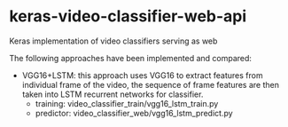 # keras-video-classifier-web-api

Keras implementation of video classifiers serving as web

The following approaches have been implemented and compared:

* VGG16+LSTM: this approach uses VGG16 to extract features from individual frame of the video, the sequence of frame features are then taken into LSTM recurrent networks for classifier.
    * training: video_classifier_train/vgg16_lstm_train.py 
    * predictor: video_classifier_web/vgg16_lstm_predict.py
